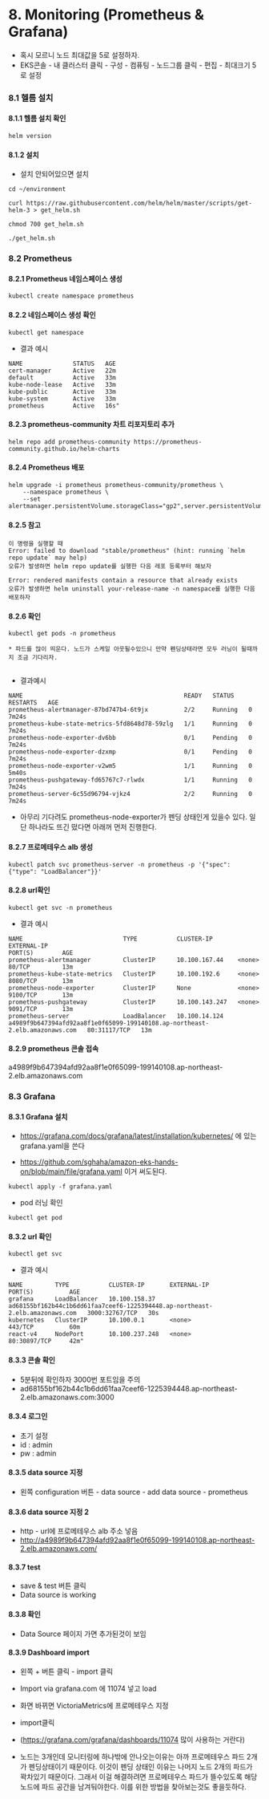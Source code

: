 # 8. Monitoring (Prometheus & Grafana)

* 혹시 모르니 노드 최대값을 5로 설정하자.
* EKS콘솔 - 내 클러스터 클릭 - 구성 - 컴퓨팅 - 노드그룹 클릭 - 편집 - 최대크기 5로 설정

### 8.1 헬름 설치

#### 8.1.1 헬름 설치 확인
```
helm version
```

#### 8.1.2 설치
* 설치 안되어있으면 설치
```
cd ~/environment
```
```
curl https://raw.githubusercontent.com/helm/helm/master/scripts/get-helm-3 > get_helm.sh
```
```
chmod 700 get_helm.sh
```
```
./get_helm.sh
```


### 8.2 Prometheus

#### 8.2.1 Prometheus 네임스페이스 생성
```
kubectl create namespace prometheus
```

#### 8.2.2 네임스페이스 생성 확인	
```
kubectl get namespace	
```

* 결과 예시
```
NAME              STATUS   AGE
cert-manager      Active   22m
default           Active   33m
kube-node-lease   Active   33m
kube-public       Active   33m
kube-system       Active   33m
prometheus        Active   16s"
```


#### 8.2.3 prometheus-community 차트 리포지토리 추가

```
helm repo add prometheus-community https://prometheus-community.github.io/helm-charts
```


#### 8.2.4 Prometheus 배포	

```
helm upgrade -i prometheus prometheus-community/prometheus \
    --namespace prometheus \
    --set alertmanager.persistentVolume.storageClass="gp2",server.persistentVolume.storageClass="gp2"
```

#### 8.2.5 참고 	
```
이 명령을 실행할 때 
Error: failed to download "stable/prometheus" (hint: running `helm repo update` may help) 
오류가 발생하면 helm repo update를 실행한 다음 레포 등록부터 해보자

Error: rendered manifests contain a resource that already exists 
오류가 발생하면 helm uninstall your-release-name -n namespace를 실행한 다음 배포하자
```

#### 8.2.6 확인
```
kubectl get pods -n prometheus	

* 파드를 많이 띄운다. 노드가 스케일 아웃될수있으니 만약 펜딩상태라면 모두 러닝이 될때까지 조금 기다리자.


```
* 결과예시
```
NAME                                             READY   STATUS    RESTARTS   AGE
prometheus-alertmanager-87bd747b4-6t9jx          2/2     Running   0          7m24s
prometheus-kube-state-metrics-5fd8648d78-59zlg   1/1     Running   0          7m24s
prometheus-node-exporter-dv6bb                   0/1     Pending   0          7m24s
prometheus-node-exporter-dzxmp                   0/1     Pending   0          7m24s
prometheus-node-exporter-v2wm5                   1/1     Running   0          5m40s
prometheus-pushgateway-fd65767c7-rlwdx           1/1     Running   0          7m24s
prometheus-server-6c55d96794-vjkz4               2/2     Running   0          7m24s
```
* 아무리 기다려도 prometheus-node-exporter가 펜딩 상태인게 있을수 있다. 일단 하나라도 뜨긴 떴다면  아래꺼 먼저 진행한다.


#### 8.2.7 프로메테우스 alb 생성
```
kubectl patch svc prometheus-server -n prometheus -p '{"spec": {"type": "LoadBalancer"}}'
```



#### 8.2.8 url확인	
```
kubectl get svc -n prometheus
```

* 결과 예시
```
NAME                            TYPE           CLUSTER-IP       EXTERNAL-IP                                                                   PORT(S)        AGE
prometheus-alertmanager         ClusterIP      10.100.167.44    <none>                                                                        80/TCP         13m
prometheus-kube-state-metrics   ClusterIP      10.100.192.6     <none>                                                                        8080/TCP       13m
prometheus-node-exporter        ClusterIP      None             <none>                                                                        9100/TCP       13m
prometheus-pushgateway          ClusterIP      10.100.143.247   <none>                                                                        9091/TCP       13m
prometheus-server               LoadBalancer   10.100.14.124    a4989f9b647394afd92aa8f1e0f65099-199140108.ap-northeast-2.elb.amazonaws.com   80:31117/TCP   13m
```


#### 8.2.9 prometheus 콘솔 접속	
a4989f9b647394afd92aa8f1e0f65099-199140108.ap-northeast-2.elb.amazonaws.com



### 8.3 Grafana

#### 8.3.1 Grafana 설치	

* https://grafana.com/docs/grafana/latest/installation/kubernetes/ 에 있는 grafana.yaml을 쓴다

* https://github.com/sghaha/amazon-eks-hands-on/blob/main/file/grafana.yaml 이거 써도된다.


```
kubectl apply -f grafana.yaml
```

* pod 러닝 확인
```
kubectl get pod
```

#### 8.3.2 url 확인
```
kubectl get svc
```
* 결과 예시
```
NAME         TYPE           CLUSTER-IP       EXTERNAL-IP                                                                    PORT(S)          AGE
grafana      LoadBalancer   10.100.158.37    ad68155bf162b44c1b6dd61faa7ceef6-1225394448.ap-northeast-2.elb.amazonaws.com   3000:32767/TCP   30s
kubernetes   ClusterIP      10.100.0.1       <none>                                                                         443/TCP          60m
react-v4     NodePort       10.100.237.248   <none>                                                                         80:30897/TCP     42m"
```


#### 8.3.3 콘솔 확인	
 
* 5분뒤에 확인하자 3000번 포트임을 주의
* ad68155bf162b44c1b6dd61faa7ceef6-1225394448.ap-northeast-2.elb.amazonaws.com:3000



#### 8.3.4 로그인	

* 초기 설정
* id : admin
* pw : admin


#### 8.3.5 data source 지정
* 왼쪽 configuration 버튼  - data source - add data source - prometheus


#### 8.3.6 data source 지정 2	

* http - url에 프로메테우스 alb 주소 넣음
* http://a4989f9b647394afd92aa8f1e0f65099-199140108.ap-northeast-2.elb.amazonaws.com/



#### 8.3.7 test
* save & test 버튼 클릭
* Data source is working

#### 8.3.8 확인
* Data Source 페이지 가면 추가된것이 보임



#### 8.3.9 Dashboard import

* 왼쪽 + 버튼 클릭 - import 클릭
* Import via grafana.com 에 11074 넣고 load
* 화면 바뀌면 VictoriaMetrics에 프로메테우스 지정
* import클릭
* (https://grafana.com/grafana/dashboards/11074 많이 사용하는 거란다)



* 노드는 3개인데 모니터링에 하나밖에 안나오는이유는 아까 프로메테우스 파드 2개가 펜딩상태이기 때문이다. 이것이 펜딩 상태인 이유는 나머지 노드 2개의 파드가 꽉차있기 때문이다. 그래서 이걸 해결하려면 프로메테우스 파드가 뜰수있도록 해당 노드에 파드 공간을 남겨둬야한다. 이를 위한 방법을 찾아보는것도 좋을듯하다.
